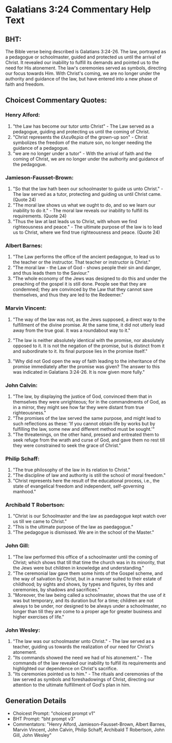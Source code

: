 # Galatians 3:24 Commentary Help Text

## BHT:
The Bible verse being described is Galatians 3:24-26. The law, portrayed as a pedagogue or schoolmaster, guided and protected us until the arrival of Christ. It revealed our inability to fulfill its demands and pointed us to the need for His atonement. The law's ceremonies served as symbols, directing our focus towards Him. With Christ's coming, we are no longer under the authority and guidance of the law, but have entered into a new phase of faith and freedom.

## Choicest Commentary Quotes:
### Henry Alford:
1. "the Law has become our tutor unto Christ" - The Law served as a pedagogue, guiding and protecting us until the coming of Christ.
2. "Christ represents the ἐλευθερία of the grown-up son" - Christ symbolizes the freedom of the mature son, no longer needing the guidance of a pedagogue.
3. "we are no longer under a tutor" - With the arrival of faith and the coming of Christ, we are no longer under the authority and guidance of the pedagogue.

### Jamieson-Fausset-Brown:
1. "So that the law hath been our schoolmaster to guide us unto Christ." - The law served as a tutor, protecting and guiding us until Christ came. (Quote 24)
2. "The moral law shows us what we ought to do, and so we learn our inability to do it." - The moral law reveals our inability to fulfill its requirements. (Quote 24)
3. "Thus the law at last leads us to Christ, with whom we find righteousness and peace." - The ultimate purpose of the law is to lead us to Christ, where we find true righteousness and peace. (Quote 24)

### Albert Barnes:
1. "The Law performs the office of the ancient pedagogue, to lead us to the teacher or the instructor. That teacher or instructor is Christ."
2. "The moral law - the Law of God - shows people their sin and danger, and thus leads them to the Saviour."
3. "The whole economy of the Jews was designed to do this and under the preaching of the gospel it is still done. People see that they are condemned; they are convinced by the Law that they cannot save themselves, and thus they are led to the Redeemer."

### Marvin Vincent:
1. "The way of the law was not, as the Jews supposed, a direct way to the fulfillment of the divine promise. At the same time, it did not utterly lead away from the true goal. It was a roundabout way to it." 

2. "The law is neither absolutely identical with the promise, nor absolutely opposed to it. It is not the negation of the promise, but is distinct from it and subordinate to it. Its final purpose lies in the promise itself."

3. "Why did not God open the way of faith leading to the inheritance of the promise immediately after the promise was given? The answer to this was indicated in Galatians 3:24-26. It is now given more fully."

### John Calvin:
1. "The law, by displaying the justice of God, convinced them that in themselves they were unrighteous; for in the commandments of God, as in a mirror, they might see how far they were distant from true righteousness."
2. "The promises of the law served the same purpose, and might lead to such reflections as these: 'If you cannot obtain life by works but by fulfilling the law, some new and different method must be sought.'"
3. "The threatenings, on the other hand, pressed and entreated them to seek refuge from the wrath and curse of God, and gave them no rest till they were constrained to seek the grace of Christ."

### Philip Schaff:
1. "The true philosophy of the law in its relation to Christ."
2. "The discipline of law and authority is still the school of moral freedom."
3. "Christ represents here the result of the educational process, i.e., the state of evangelical freedom and independent, self-governing manhood."

### Archibald T Robertson:
1. "Christ is our Schoolmaster and the law as paedagogue kept watch over us till we came to Christ." 
2. "This is the ultimate purpose of the law as paedagogue." 
3. "The pedagogue is dismissed. We are in the school of the Master."

### John Gill:
1. "The law performed this office of a schoolmaster until the coming of Christ; which shows that till that time the church was in its minority, that the Jews were but children in knowledge and understanding."
2. "The ceremonial law gave them some hints of the Gospel scheme, and the way of salvation by Christ, but in a manner suited to their estate of childhood; by sights and shows, by types and figures, by rites and ceremonies, by shadows and sacrifices."
3. "Moreover, the law being called a schoolmaster, shows that the use of it was but temporary, and its duration but for a time; children are not always to be under, nor designed to be always under a schoolmaster, no longer than till they are come to a proper age for greater business and higher exercises of life."

### John Wesley:
1. "The law was our schoolmaster unto Christ." - The law served as a teacher, guiding us towards the realization of our need for Christ's atonement.
2. "Its commands showed the need we had of his atonement." - The commands of the law revealed our inability to fulfill its requirements and highlighted our dependence on Christ's sacrifice.
3. "Its ceremonies pointed us to him." - The rituals and ceremonies of the law served as symbols and foreshadowings of Christ, directing our attention to the ultimate fulfillment of God's plan in him.


## Generation Details
- Choicest Prompt: "choicest prompt v1"
- BHT Prompt: "bht prompt v3"
- Commentators: "Henry Alford, Jamieson-Fausset-Brown, Albert Barnes, Marvin Vincent, John Calvin, Philip Schaff, Archibald T Robertson, John Gill, John Wesley"
